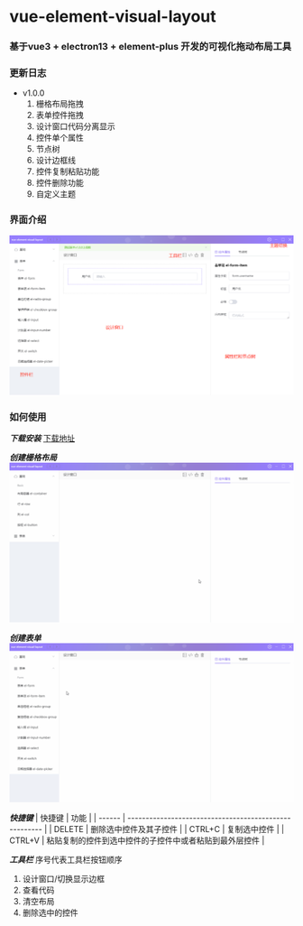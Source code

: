 # vue-element-visual-layout
### 基于vue3 + electron13 + element-plus 开发的可视化拖动布局工具

### 更新日志
- v1.0.0
  1. 栅格布局拖拽
  2. 表单控件拖拽
  3. 设计窗口代码分离显示
  4. 控件单个属性
  5. 节点树
  6. 设计边框线
  7. 控件复制粘贴功能
  8. 控件删除功能
  9. 自定义主题

### 界面介绍
![calc](./images/designer.png)  

### 如何使用
***下载安装***
[下载地址](https://github.com/shenxingchao/vue-element-visual-layout/releases/tag/v1.0.0)

***创建栅格布局***
![calc](./images/row-col.gif)  

***创建表单***
![calc](./images/form.gif)  

***快捷键***
| 快捷键 | 功能                                                   |
| ------ | ------------------------------------------------------ |
| DELETE | 删除选中控件及其子控件                                 |
| CTRL+C | 复制选中控件                                           |
| CTRL+V | 粘贴复制的控件到选中控件的子控件中或者粘贴到最外层控件 |

 ***工具栏***
 序号代表工具栏按钮顺序
 1. 设计窗口/切换显示边框
 2. 查看代码
 3. 清空布局
 4. 删除选中的控件